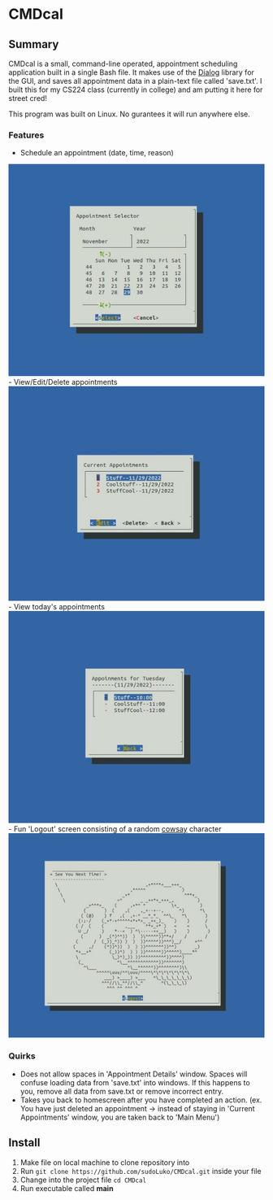 # CMDcal

## Summary

CMDcal is a small, command-line operated, appointment scheduling application built in a single Bash file. It makes use of the [Dialog](https://linux.die.net/man/1/dialog) library for the GUI, and saves all appointment data in a plain-text file called 'save.txt'. I built this for my CS224 class (currently in college) and am putting it here for street cred!

This program was built on Linux. No gurantees it will run anywhere else.

### Features
- Schedule an appointment (date, time, reason)
<img src="img/calendar.jpg" style="vertical-align:left">
- View/Edit/Delete appointments
<img src="img/stuff.jpg" style="vertical-align:left">
- View today's appointments
<img src="img/today.jpg" style="vertical-align:left">
- Fun 'Logout' screen consisting of a random <a href="https://github.com/schacon/cowsay">cowsay</a> character
<img src="img/turkey.jpg" style="vertical-align:left">

### Quirks
- Does not allow spaces in 'Appointment Details' window. Spaces will confuse loading data from 'save.txt' into windows. If this happens to you, remove all data from save.txt or remove incorrect entry. 
- Takes you back to homescreen after you have completed an action. (ex. You have just deleted an appointment -> instead of staying in 'Current Appointments' window, you are taken back to 'Main Menu')

## Install
1. Make file on local machine to clone repository into
2. Run `git clone https://github.com/sudoLuko/CMDcal.git` inside your file
3. Change into the project file `cd CMDcal`
4. Run executable called **main**
